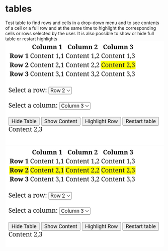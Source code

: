# tables
Test table to find rows and cells in a drop-down menu and to see contents of a cell or a full row and at the same time to highlight the corresponding cells or rows selected by the user.
It is also possible to show or hide full table or restart highlights 
![alt text](https://github.com/drfperez/tables/raw/main/highlight.jpg)
![alt text](https://github.com/drfperez/tables/raw/main/highlightrow.jpg)
